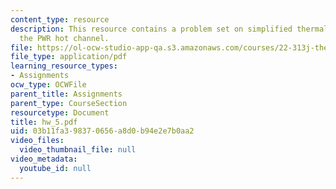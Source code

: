 ```yaml
---
content_type: resource
description: This resource contains a problem set on simplified thermal analysis of
  the PWR hot channel.
file: https://ol-ocw-studio-app-qa.s3.amazonaws.com/courses/22-313j-thermal-hydraulics-in-power-technology-spring-2007/03b11fa398370656a8d0b94e2e7b0aa2_hw_5.pdf
file_type: application/pdf
learning_resource_types:
- Assignments
ocw_type: OCWFile
parent_title: Assignments
parent_type: CourseSection
resourcetype: Document
title: hw_5.pdf
uid: 03b11fa3-9837-0656-a8d0-b94e2e7b0aa2
video_files:
  video_thumbnail_file: null
video_metadata:
  youtube_id: null
---
```

